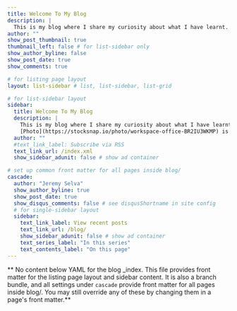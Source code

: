 ```yaml
---
title: Welcome To My Blog
description: |
  This is my blog where I share my curiosity about what I have learnt. It includes notes and tutorials for my future self and hopefully also for you.
author: ""
show_post_thumbnail: true
thumbnail_left: false # for list-sidebar only
show_author_byline: false
show_post_date: true
show_comments: true

# for listing page layout
layout: list-sidebar # list, list-sidebar, list-grid

# for list-sidebar layout
sidebar: 
  title: Welcome To My Blog
  description: |
    This is my blog where I share my curiosity about what I have learnt. It includes notes and tutorials for my future self and hopefully also for you.<br><br>
    [Photo](https://stocksnap.io/photo/workspace-office-BR2IU3WKMP) is taken from [FOCA Stock](https://stocksnap.io/author/focastock) on [StockSnap](https://stocksnap.io) under [CC0 license](https://creativecommons.org/publicdomain/zero/1.0/)
  author: ""
  #text_link_label: Subscribe via RSS
  text_link_url: /index.xml
  show_sidebar_adunit: false # show ad container

# set up common front matter for all pages inside blog/
cascade:
  author: "Jeremy Selva"
  show_author_byline: true
  show_post_date: true
  show_disqus_comments: false # see disqusShortname in site config
  # for single-sidebar layout
  sidebar:
    text_link_label: View recent posts
    text_link_url: /blog/
    show_sidebar_adunit: false # show ad container
    text_series_label: "In this series"
    text_contents_label: "On this page"
---
```


** No content below YAML for the blog _index. This file provides front matter for the listing page layout and sidebar content. It is also a branch bundle, and all settings under `cascade` provide front matter for all pages inside blog/. You may still override any of these by changing them in a page's front matter.**
